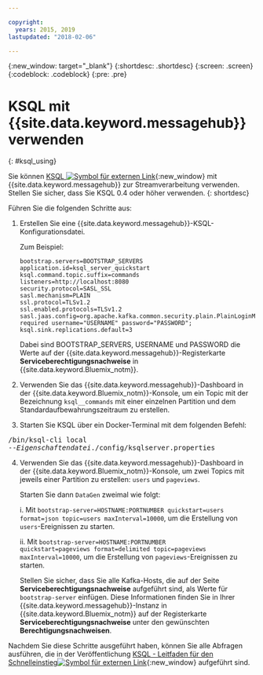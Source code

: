 ```yaml
---

copyright:
  years: 2015, 2019
lastupdated: "2018-02-06"

---
```


{:new_window: target="_blank"}
{:shortdesc: .shortdesc}
{:screen: .screen}
{:codeblock: .codeblock}
{:pre: .pre}

# KSQL mit {{site.data.keyword.messagehub}} verwenden
{: #ksql_using}

Sie können [KSQL ![Symbol für externen Link](../../icons/launch-glyph.svg "Symbol für externen Link")](https://github.com/confluentinc/ksql){:new_window} mit {{site.data.keyword.messagehub}} zur Streamverarbeitung verwenden. Stellen Sie sicher, dass Sie KSQL 0.4 oder höher verwenden. 
{: shortdesc}

Führen Sie die folgenden Schritte aus:

1. Erstellen Sie eine {{site.data.keyword.messagehub}}-KSQL-Konfigurationsdatei.

    Zum Beispiel:
    ```
    bootstrap.servers=BOOTSTRAP_SERVERS
    application.id=ksql_server_quickstart
    ksql.command.topic.suffix=commands
    listeners=http://localhost:8080
    security.protocol=SASL_SSL
    sasl.mechanism=PLAIN
    ssl.protocol=TLSv1.2
    ssl.enabled.protocols=TLSv1.2
    sasl.jaas.config=org.apache.kafka.common.security.plain.PlainLoginModule required username="USERNAME" password="PASSWORD";
    ksql.sink.replications.default=3
    ```
    Dabei sind BOOTSTRAP_SERVERS, USERNAME und PASSWORD die Werte auf der {{site.data.keyword.messagehub}}-Registerkarte **Serviceberechtigungsnachweise** in
{{site.data.keyword.Bluemix_notm}}.

2. Verwenden Sie das {{site.data.keyword.messagehub}}-Dashboard in der {{site.data.keyword.Bluemix_notm}}-Konsole, um ein Topic mit der Bezeichnung <code>ksql__commands</code> mit einer einzelnen Partition und dem Standardaufbewahrungszeitraum zu erstellen.
3. Starten Sie KSQL über ein Docker-Terminal mit dem folgenden Befehl:
<pre class="pre">/bin/ksql-cli local 
--<var class="keyword varname">Eigenschaftendatei</var>./config/ksqlserver.properties
</pre>
4. Verwenden Sie das {{site.data.keyword.messagehub}}-Dashboard in der {{site.data.keyword.Bluemix_notm}}-Konsole, um zwei Topics mit jeweils einer Partition zu erstellen: <code>users</code> und <code>pageviews</code>.

    Starten Sie dann <code>DataGen</code> zweimal wie folgt:
	
    i. Mit <code>bootstrap-server=HOSTNAME:PORTNUMBER quickstart=users format=json topic=users maxInterval=10000</code>, um die Erstellung von <code>users</code>-Ereignissen zu starten.
	
    ii. Mit <code>bootstrap-server=HOSTNAME:PORTNUMBER quickstart=pageviews format=delimited topic=pageviews maxInterval=10000</code>, um die Erstellung von <code>pageviews</code>-Ereignissen zu starten.
	
	Stellen Sie sicher, dass Sie alle Kafka-Hosts, die auf der Seite **Serviceberechtigungsnachweise** aufgeführt sind, als Werte für <code>bootstrap-server</code> einfügen. Diese Informationen finden Sie in Ihrer {{site.data.keyword.messagehub}}-Instanz in {{site.data.keyword.Bluemix_notm}} auf der Registerkarte **Serviceberechtigungsnachweise** unter den gewünschten **Berechtigungsnachweisen**.

Nachdem Sie diese Schritte ausgeführt haben, können Sie alle Abfragen ausführen, die in der Veröffentlichung [KSQL - Leitfaden für den Schnelleinstieg![Symbol für externen Link](../../icons/launch-glyph.svg "Symbol für externen Link")](https://github.com/confluentinc/ksql/tree/0.1.x/docs/quickstart#create-a-stream-and-table){:new_window} aufgeführt sind.


